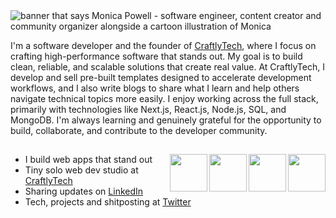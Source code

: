 <img src="https://github.com/user-attachments/assets/99990c46-1f57-49ca-aca4-af6c3d962bdd" alt="banner that says Monica Powell - software engineer, content creator and community organizer alongside a cartoon illustration of Monica">

I'm a software developer and the founder of <a href="https://www.craftlytech.com/">CraftlyTech</a>, where I focus on crafting high-performance software that stands out. My goal is to build clean, reliable, and scalable solutions that create real value. At CraftlyTech, I develop and sell pre-built templates designed to accelerate development workflows, and I also write blogs to share what I learn and help others navigate technical topics more easily. I enjoy working across the full stack, primarily with technologies like Next.js, React.js, Node.js, SQL, and MongoDB. I'm always learning and genuinely grateful for the opportunity to build, collaborate, and contribute to the developer community.

##

<a href="https://github.com/darshilptl"><img align="right" width="60" height="60" src="https://github.com/user-attachments/assets/be925434-a07c-4e9f-9a24-d56f937797c8"></a>
<a href="https://github.com/darshilptl"><img align="right" width="60" height="60" src="https://github.com/user-attachments/assets/1355cc1e-bbdd-4406-a9b4-2a9bcec2bec2"></a>
<a href="https://github.com/darshilptl"><img align="right" width="60" height="60" src="https://github.com/user-attachments/assets/551b1b85-9ff0-4ed8-9486-0ee8c6ef6796"></a>
<a href="https://github.com/darshilptl"><img align="right" width="60" height="60" src="https://github.com/user-attachments/assets/23959ead-2196-4e42-9393-d6311e581c83"></a>

- I build web apps that stand out
- Tiny solo web dev studio at [CraftlyTech]([https://aceternity.com](https://www.craftlytech.com/)) 
- Sharing updates on <a href="https://www.linkedin.com/in/monicampowell/">LinkedIn</a> 
- Tech, projects and shitposting at [Twitter](https://twitter.com/mannupaaji)
